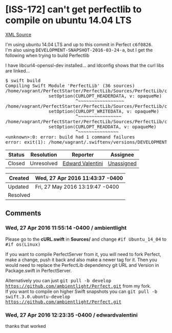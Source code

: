 # [ISS-172] can't get perfectlib to compile on ubuntu 14.04 LTS

[XML Source](./xml/ISS-172.xml)
<p><p>I'm using ubuntu 14.04 LTS and up to this commit in Perfect <tt>c6f0826</tt>.<br/>
I'm also using <tt>DEVELOPMENT-SNAPSHOT-2016-03-24-a</tt>, but I get the following when trying to build Perfectlib</p>

<p>I have libcurl4-openssl-dev installed... and ldconfig shows that the curl libs are linked... </p>



<div class="code panel" style="border-width: 1px;"><div class="codeContent panelContent">
<pre class="code-java">
$ swift build
Compiling Swift Module 'PerfectLib' (36 sources)
/home/vagrant/PerfectStarter/PerfectLib/Sources/PerfectLib/cURL.swift:87:13: error: use of unresolved identifier 'CURLOPT_HEADERDATA'
                setOption(CURLOPT_HEADERDATA, v: opaqueMe)
                          ^~~~~~~~~~~~~~~~~~
/home/vagrant/PerfectStarter/PerfectLib/Sources/PerfectLib/cURL.swift:88:13: error: use of unresolved identifier 'CURLOPT_WRITEDATA'
                setOption(CURLOPT_WRITEDATA, v: opaqueMe)
                          ^~~~~~~~~~~~~~~~~
/home/vagrant/PerfectStarter/PerfectLib/Sources/PerfectLib/cURL.swift:89:13: error: use of unresolved identifier 'CURLOPT_READDATA'
                setOption(CURLOPT_READDATA, v: opaqueMe)
                          ^~~~~~~~~~~~~~~~
&lt;unknown&gt;:0: error: build had 1 command failures
error: exit(1): /home/vagrant/.swiftenv/versions/DEVELOPMENT-SNAPSHOT-2016-03-24-a/usr/bin/swift-build-tool -f /home/vagrant/PerfectStarter/PerfectLib/.build/debug.yaml <span class="code-keyword">default</span>
</pre>
</div></div></p>





Status|Resolution|Reporter|Assignee
------|----------|--------|--------
Closed|Unresolved|[Edward Valentini](edwardvalentini)|[Unassigned]($-1)





Created|Wed, 27 Apr 2016 11:43:37 -0400
-------|--------------
Updated|Fri, 27 May 2016 13:19:47 -0400
Resolved|


## Comments




### Wed, 27 Apr 2016 11:55:14 -0400 / ambientlight 

<p><p>Please go to the <b>cURL.swift</b> in <b>Sources/</b> and change <tt>#if Ubuntu_14_04</tt> to <tt>#if os(Linux)</tt></p>

<p>If you want to compile PerfectServer from it, you will need to fork Perfect, make a change, push it back and also make a newer tag for it. Then you would need to replace the PerfectLib dependency git URL and Version in Package.swift in PerfectServer.</p>

<p>Alternatively you can just <tt>git pull -b develop <a href="https://github.com/ambientlight/Perfect.git" class="external-link" rel="nofollow">https://github.com/ambientlight/Perfect.git</a></tt> from my fork.<br/>
If you want to compile on higher Swift snapshots you can <tt>git pull -b swift.3.0.ubuntu-develop <a href="https://github.com/ambientlight/Perfect.git" class="external-link" rel="nofollow">https://github.com/ambientlight/Perfect.git</a></tt></p></p>


### Wed, 27 Apr 2016 12:23:35 -0400 / edwardvalentini 

<p><p>thanks that worked </p></p>



